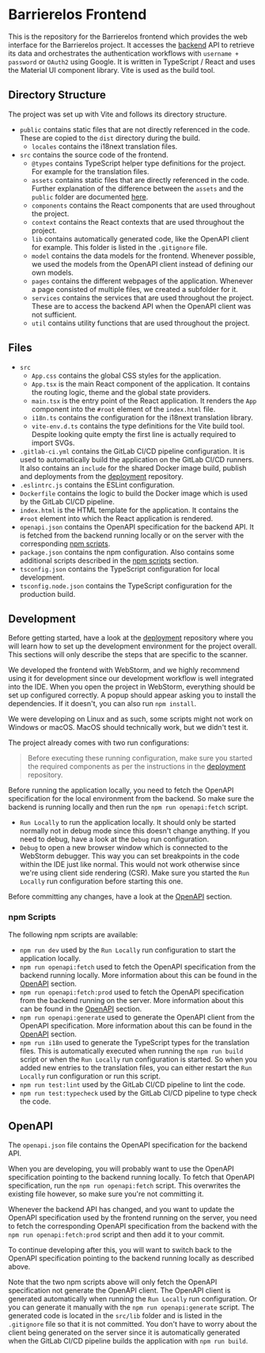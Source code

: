 # Barrierelos Frontend

This is the repository for the Barrierelos frontend which provides the web interface for the Barrierelos project. It
accesses the [backend](https://gitlab.ost.ch/barrierelos/backend) API to retrieve its data and orchestrates the
authentication workflows with `username + password` or `OAuth2` using Google. It is written in TypeScript / React and
uses the Material UI component library. Vite is used as the build tool.

## Directory Structure

The project was set up with Vite and follows its directory structure.

- `public` contains static files that are not directly referenced in the code. These are copied to the `dist`
  directory during the build.
    - `locales` contains the i18next translation files.
- `src` contains the source code of the frontend.
    - `@types` contains TypeScript helper type definitions for the project. For example for the translation files.
    - `assets` contains static files that are directly referenced in the code. Further explanation of the difference
      between the `assets` and the `public` folder are
      documented [here](https://vitejs.dev/guide/assets#the-public-directory).
    - `components` contains the React components that are used throughout the project.
    - `context` contains the React contexts that are used throughout the project.
    - `lib` contains automatically generated code, like the OpenAPI client for example. This folder is listed in
      the `.gitignore` file.
    - `model` contains the data models for the frontend. Whenever possible, we used the models from the OpenAPI client
      instead of defining our own models.
    - `pages` contains the different webpages of the application. Whenever a page consisted of multiple files, we
      created a subfolder for it.
    - `services` contains the services that are used throughout the project. These are to access the backend API when
      the OpenAPI client was not sufficient.
    - `util` contains utility functions that are used throughout the project.

## Files

- `src`
    - `App.css` contains the global CSS styles for the application.
    - `App.tsx` is the main React component of the application. It contains the routing logic, theme and the global
      state
      providers.
    - `main.tsx` is the entry point of the React application. It renders the `App` component into the `#root` element of
      the `index.html` file.
    - `i18n.ts` contains the configuration for the i18next translation library.
    - `vite-env.d.ts` contains the type definitions for the Vite build tool. Despite looking quite empty the first
      line is actually required to import SVGs.
- `.gitlab-ci.yml` contains the GitLab CI/CD pipeline configuration. It is used to automatically build the
  application on the GitLab CI/CD runners. It also contains an `include` for the shared Docker image build, publish and
  deployments from the [deployment](https://gitlab.ost.ch/barrierelos/deployment) repository.
- `.eslintrc.js` contains the ESLint configuration.
- `Dockerfile` contains the logic to build the Docker image which is used by the GitLab CI/CD pipeline.
- `index.html` is the HTML template for the application. It contains the `#root` element into which the React
  application is rendered.
- `openapi.json` contains the OpenAPI specification for the backend API. It is fetched from the backend running locally
  or on the server with the corresponding [npm scripts](#npm-scripts).
- `package.json` contains the npm configuration. Also contains some additional scripts described in
  the [npm scripts](#npm-scripts) section.
- `tsconfig.json` contains the TypeScript configuration for local development.
- `tsconfig.node.json` contains the TypeScript configuration for the production build.

## Development

Before getting started, have a look at the [deployment](https://gitlab.ost.ch/barrierelos/deployment) repository where
you will learn how to set up the development environment for the project overall. This sections will only
describe the steps that are specific to the scanner.

We developed the frontend with WebStorm, and we highly recommend using it for development since our development
workflow is well integrated into the IDE. When you open the project in WebStorm, everything should be set up configured
correctly. A popup should appear asking you to install the dependencies. If it doesn't, you can also run `npm install`.

We were developing on Linux and as such, some scripts might not work on Windows or macOS. MacOS should
technically work, but we didn't test it.

The project already comes with two run configurations:

> Before executing these running configuration, make sure you started the required components as per the instructions
> in the [deployment](https://gitlab.ost.ch/barrierelos/deployment) repository.

Before running the application locally, you need to fetch the OpenAPI specification for the local environment from the
backend. So make sure the backend is running locally and then run the `npm run openapi:fetch` script.

- `Run Locally` to run the application locally. It should only be started normally not in debug mode since this doesn't
  change anything. If you need to debug, have a look at the `Debug` run configuration.
- `Debug` to open a new browser window which is connected to the WebStorm debugger. This way you can set breakpoints in
  the code within the IDE just like normal. This would not work otherwise since we're using client side rendering (CSR).
  Make sure you started the `Run Locally` run configuration before starting this one.

Before committing any changes, have a look at the [OpenAPI](#openapi) section.

### npm Scripts

The following npm scripts are available:

- `npm run dev` used by the `Run Locally` run configuration to start the application locally.
- `npm run openapi:fetch` used to fetch the OpenAPI specification from the backend running locally. More information
  about this can be found in the [OpenAPI](#openapi) section.
- `npm run openapi:fetch:prod` used to fetch the OpenAPI specification from the backend running on the server. More
  information about this can be found in the [OpenAPI](#openapi) section.
- `npm run openapi:generate` used to generate the OpenAPI client from the OpenAPI specification. More information about
  this can be found in the [OpenAPI](#openapi) section.
- `npm run i18n` used to generate the TypeScript types for the translation files. This is automatically executed when
  running the `npm run build` script or when the `Run Locally` run configuration is started. So when you added new
  entries to the translation files, you can either restart the `Run Locally` run configuration or run this script.
- `npm run test:lint` used by the GitLab CI/CD pipeline to lint the code.
- `npm run test:typecheck` used by the GitLab CI/CD pipeline to type check the code.

## OpenAPI

The `openapi.json` file contains the OpenAPI specification for the backend API.

When you are developing, you will probably want to use the OpenAPI specification pointing to the backend running
locally. To fetch that OpenAPI specification, run the `npm run openapi:fetch` script. This overwrites the existing file
however, so make sure you're not committing it.

Whenever the backend API has changed, and you want to update the OpenAPI specification used by the frontend running on
the server, you need to fetch the corresponding OpenAPI specification from the backend with
the `npm run openapi:fetch:prod` script and then add it to your commit.

To continue developing after this, you will want to switch back to the OpenAPI specification pointing to the backend
running locally as described above.

Note that the two npm scripts above will only fetch the OpenAPI specification not generate the OpenAPI client. The
OpenAPI client is generated automatically when running the `Run Locally` run configuration. Or you can generate it
manually with the `npm run openapi:generate` script. The generated code is located in the `src/lib` folder and is
listed in the `.gitignore` file so that it is not committed. You don't have to worry about the client being generated on
the server since it is automatically generated when the GitLab CI/CD pipeline builds the application
with `npm run build`.
